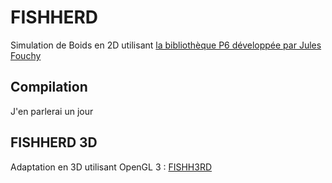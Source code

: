 # FISHHERD
Simulation de Boids en 2D utilisant [la bibliothèque P6 développée par Jules Fouchy](https://github.com/JulesFouchy/p6)

## Compilation
J'en parlerai un jour

## FISHHERD 3D
Adaptation en 3D utilisant OpenGL 3 : [FISHH3RD](https://github.com/DANLCARTON/fishh3rd)
